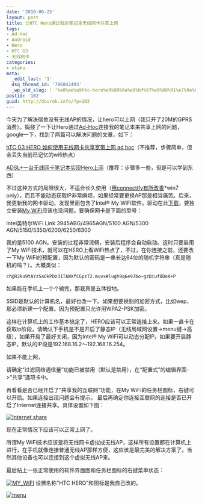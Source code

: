 ```yaml
---
date: '2010-06-25'
layout: post
title: 让HTC Hero通过我的笔记本无线网卡共享上网
tags:
- Ad-Hoc
- Android
- Hero
- HTC G3
- 无线网卡
categories:
- otaku
meta:
  _edit_last: '1'
  dsq_thread_id: '796842493'
  _wp_old_slug: ! '%e8%ae%a9htc-hero%e9%80%9a%e8%bf%87%e6%88%91%e7%9a%84%e7%ac%94%e8%ae%b0%e6%9c%ac%e6%97%a0%e7%ba%bf%e7%bd%91%e5%8d%a1%e5%85%b1%e4%ba%ab%e4%b8%8a%e7%bd%91'
postid: '102'
guid: http://dourok.info/?p=102
---
```

今天为了解决宿舍没有无线AP的情况，让hero可以上网（我只开了20M的GPRS消费）。捣鼓了一下让Hero通过[Ad-Hoc](http://en.wikipedia.org/wiki/Ad_hoc)连接我的笔记本来共享上网的问题，google一下，找到了两篇可以解决问题的文章，如下：

[hTC G3 HERO 如何使用无线网卡共享宽带上网 ad
hoc](http://blog.sina.com.cn/s/blog_617b01db0100foqh.html)（不推荐，步骤简单，但会丢失当前已记忆的wifi热点）

[ADSL+一台无线网卡笔记本实现Hero上网](http://sean.huanglijiang.com/article.asp?id=217)（推荐：步骤多一些，但是可以学到东西）

不过这种方式的局限很大，不适合长久使用（[用connectify有所改善](http://www.haoxiaoru.info/archives/25)\*win7
only），而且不能动态获取IP非常麻烦，如果经常要更换AP那是相当痛苦。后来，我更新我的网卡驱动，发现里面包含了Intel®
My
WiFi软件。驱动在此[下载](http://drivers.mydrivers.com/drivers/368-147322-Intel-WiFi-Link-3945ABG-4965AGN-5100-AGN/)，要独立安装[My
WiFi](http://www.google.com.hk/search?hl=zh-CN&source=hp&q=%E8%8B%B1%E7%89%B9%E5%B0%94+My+wifi&aq=f&aqi=&aql=&oq=&gs_rfai=)应该也没问题。要确保网卡是下面的型号：

Intel英特尔WiFi Link 3945ABG/4965AGN/5100 AGN/5300
AGN/5150/5350/6200/6250/6300

我的是5100
AGN。安装的过程非常流畅，安装后程序会自动启动。这时只要启用了My
WiFi技术，就可以在HERO上看WiFi热点了，不过，在你连接之前，还要改一下My
WiFi的预配置，因为默认的密码是一串长达64位的随机字符串（真是随机的吗？）。大概类似：



```
ch@R2ku9tAYz5aOkPDz31TAWXfCGpz72.muvx#lugh9q6e97bo~gzDiuf8DoK+P
```



如果能在手机上一个个输完，那我真是五体投地。

SSID是默认的计算机名，最好也改一下。如果想要换别的加密方式，比如wep，那必须新建一个配置。因为预配置只允许用WPA2-PSK加密。

这样在计算机上的工作基本搞定了，HERO应该可以正常连接上来。如果一直卡在获取ip阶段，请确认下手机是不是开启了静态IP（无线局域网设置-\>menu键-\>高级），如果开启了最好关闭，因为Intel®
My
WiFi可以动态分配IP。如果要开启静态IP，默认的IP段是192.168.16.2～192.168.16.254。

如果不能上网，

请确定“过滤网络通信量”功能已被禁用（默认是禁用），在“配置式”的编辑界面-\>“共享”选项卡中。

再看看是否已经开启了“共享我的互联网”功能，在My
WiFi的任务栏图标，右键可以开启。如果连接出现问题会有提示。
最后再确定你连接互联网的连接是否已开启了Internet连接共享。具体设置如下图：

[![]({{urls.media}}/wp-content/uploads/2010/06/Internet-share.jpg "Internet share")]({{urls.media}}/wp-content/uploads/2010/06/Internet-share.jpg)

现在正常情况下应该可以正常上网了。

所谓My
WiFi技术应该是将无线网卡虚拟成无线AP，这样所有设置都在计算机上进行，在手机就像连接普通无线AP那样方便，这应该是最完美的解决方案了。当然其他设备也可以连接到这个虚拟无线AP来。

最后贴上一张正常使用的软件界面图和任务栏图标的右键菜单状态：

[![]({{urls.media}}/wp-content/uploads/2010/06/MY_WIFI.jpg "MY_WIFI")]({{urls.media}}/wp-content/uploads/2010/06/MY_WIFI.jpg) 设置名称"HTC
HERO"和图标是我自己改的。

[![]({{urls.media}}/wp-content/uploads/2010/06/menu.jpg "menu")]({{urls.media}}/wp-content/uploads/2010/06/menu.jpg)
